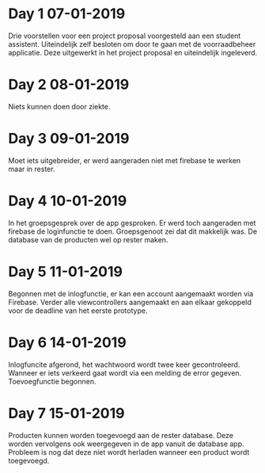 # Day 1 07-01-2019
Drie voorstellen voor een project proposal voorgesteld aan een student assistent. Uiteindelijk zelf besloten om door te gaan met de voorraadbeheer applicatie. Deze uitgewerkt in het project proposal en uiteindelijk ingeleverd.

# Day 2 08-01-2019
Niets kunnen doen door ziekte.

# Day 3 09-01-2019
Moet iets uitgebreider, er werd aangeraden niet met firebase te werken maar in rester. 

# Day 4 10-01-2019
In het groepsgesprek over de app gesproken. Er werd toch aangeraden met firebase de loginfunctie te doen. Groepsgenoot zei dat dit makkelijk was. De database van de producten wel op rester maken.

# Day 5 11-01-2019
Begonnen met de inlogfunctie, er kan een account aangemaakt worden via Firebase. Verder alle viewcontrollers aangemaakt en aan elkaar gekoppeld voor de deadline van het eerste prototype.

# Day 6 14-01-2019
Inlogfuncite afgerond, het wachtwoord wordt twee keer gecontroleerd. Wanneer er iets verkeerd gaat wordt via een melding de error gegeven. Toevoegfunctie begonnen.

# Day 7 15-01-2019
Producten kunnen worden toegevoegd aan de rester database. Deze worden vervolgens ook weergegeven in de app vanuit de database app. Probleem is nog dat deze niet wordt herladen wanneer een product wordt toegevoegd.
